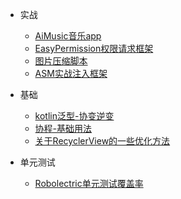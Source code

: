 * 实战

    * [AiMusic音乐app](/android/aimusic.md)
    * [EasyPermission权限请求框架](/android/easypermission.md)
    * [图片压缩脚本](/android/tinypng_plugin.md)
    * [ASM实战注入框架](/android/injectservice.md)

* 基础

    * [kotlin泛型-协变逆变](/android/generisc.md)
    * [协程-基础用法](/android/coroutines1.md)
    * [关于RecyclerView的一些优化方法](/android/recyclerview_performance1.md)

* 单元测试

    * [Robolectric单元测试覆盖率](/android/robolectric.md)
    

<!-- * 开源框架

    * [Retrofit](/android/opensource/retrofit.md)

    * [LiveData](/android/opensource/livedata.md)
 -->
